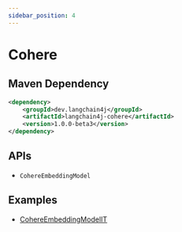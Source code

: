 ```yaml
---
sidebar_position: 4
---
```


# Cohere

## Maven Dependency

```xml
<dependency>
    <groupId>dev.langchain4j</groupId>
    <artifactId>langchain4j-cohere</artifactId>
    <version>1.0.0-beta3</version>
</dependency>
```

## APIs

- `CohereEmbeddingModel`


## Examples

- [CohereEmbeddingModelIT](https://github.com/langchain4j/langchain4j/blob/main/langchain4j-cohere/src/test/java/dev/langchain4j/model/cohere/CohereEmbeddingModelIT.java)
